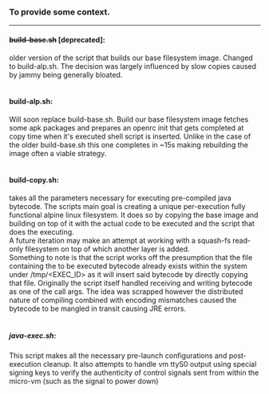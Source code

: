 ### **To provide some context.**
***

#### **~~build-base.sh~~ \[deprecated\]**: <br />
older version of the script that builds our base filesystem image. Changed to build-alp.sh. The decision was largely influenced by slow copies caused by jammy being generally bloated.
<br /><br />
#### **build-alp.sh:** <br />
Will soon replace build-base.sh. Build our base filesystem image fetches some apk packages and prepares an openrc init that gets completed at copy time when it's executed shell script is inserted. Unlike in the case of the older build-base.sh this one completes in ~15s making rebuilding the image often a viable strategy.
<br /><br />
#### **build-copy.sh:** <br />
takes all the parameters necessary for executing pre-compiled java bytecode. The scripts main goal is creating a unique per-execution fully functional alpine linux filesystem. It does so by copying the base image and building on top of it with the actual code to be executed and the script that does the executing.<br /> A future iteration may make an attempt at working with a squash-fs read-only filesystem on top of which another layer is added.<br />
Something to note is that the script works off the presumption that the file containing the to be executed bytecode already exists within the system under /tmp/\<EXEC_ID\> as it will insert said bytecode by directly copying that file. Originally the script itself handled receiving and writing bytecode as one of the call args. The idea was scrapped however the distributed nature of compiling combined with encoding mismatches caused the bytecode to be mangled in transit causing JRE errors.
<br /><br />
##### **java-exec.sh:** <br />
This script makes all the necessary pre-launch configurations and post-execution cleanup. It also attempts to handle vm ttyS0 output using special signing keys to verify the authenticity of control signals sent from within the micro-vm (such as the signal to power down)


